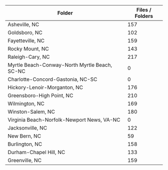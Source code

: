 | Folder                                        |   Files / Folders |
|-----------------------------------------------|-------------------|
| Asheville, NC                                 |               157 |
| Goldsboro, NC                                 |               102 |
| Fayetteville, NC                              |               159 |
| Rocky Mount, NC                               |               143 |
| Raleigh-Cary, NC                              |               217 |
| Myrtle Beach-Conway-North Myrtle Beach, SC-NC |                 0 |
| Charlotte-Concord-Gastonia, NC-SC             |                 0 |
| Hickory-Lenoir-Morganton, NC                  |               176 |
| Greensboro-High Point, NC                     |               210 |
| Wilmington, NC                                |               169 |
| Winston-Salem, NC                             |               180 |
| Virginia Beach-Norfolk-Newport News, VA-NC    |                 0 |
| Jacksonville, NC                              |               122 |
| New Bern, NC                                  |                59 |
| Burlington, NC                                |               158 |
| Durham-Chapel Hill, NC                        |               133 |
| Greenville, NC                                |               159 |